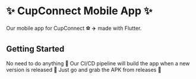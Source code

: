 # ✨ CupConnect Mobile App ✨

Our mobile app for CupConnect ⚽ ✈️ made with Flutter.

## Getting Started

No need to do anything 🙅
Our CI/CD pipeline will build the app when a new version is released 🚀
Just go and grab the APK from releases 💯
